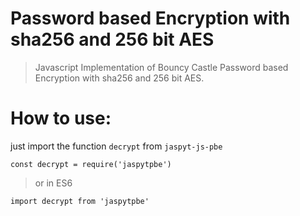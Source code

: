 # Password based Encryption with sha256 and 256 bit AES
> Javascript Implementation of Bouncy Castle Password based Encryption with sha256 and 256 bit AES.

# How to use:
just import the function `decrypt` from `jaspyt-js-pbe`
```
const decrypt = require('jaspytpbe')
```

> or in ES6
```
import decrypt from 'jaspytpbe'
```
